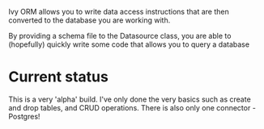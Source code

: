 Ivy ORM allows you to write data access instructions that are then converted to the database you are working with.

By providing a schema file to the Datasource class, you are able to (hopefully) quickly write some code that allows you to query a database

# Current status
This is a very 'alpha' build. I've only done the very basics such as create and drop tables, and CRUD operations.
There is also only one connector - Postgres!